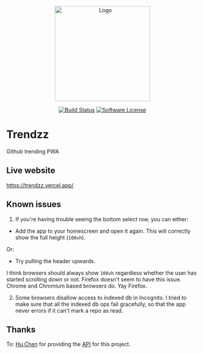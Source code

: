 <p align="center">
  <img src="https://github.com/omarryhan/trendzz/raw/master/public/logo_circular/512w/logo_circular.png" alt="Logo" title="Trendzz" height="250" width="250"/>
  <p align="center">
    <a href="https://github.com/omarryhan/trendzz/actions?query=workflow%3ACI"><img alt="Build Status" src="https://github.com/omarryhan/trendzz/workflows/CI/badge.svg"></a>
    <a href="https://github.com/omarryhan/trendzz"><img alt="Software License" src="https://img.shields.io/badge/license-MIT-brightgreen.svg?style=flat-square"></a>
  </p>
</p>

# Trendzz

Github trending PWA 

## Live website

https://trendzz.vercel.app/

## Known issues

1. If you're having trouble seeing the bottom select row, you can either:

- Add the app to your homescreen and open it again. This will correctly show the full height (`100vh`).

Or:

- Try pulling the header upwards.

I think browsers should always show `100vh` regardless whether the user has started scrolling down or not.
Firefox doesn't seem to have this issue. Chrome and Chromium based browsers do. Yay Firefox.

2. Some browsers disallow access to indexed db in Incognito. I tried to make sure that all the indexed db ops fail gracefully, so that the app never errors if it can't mark a repo as read.

## Thanks

To: [Hu Chen](https://github.com/huchenme) for providing the [API](https://github.com/huchenme/github-trending-api) for this project.
